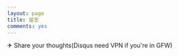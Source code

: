 ```yaml
---
layout: page
title: 留言
comments: yes
---
```


✈ Share your thoughts(Disqus need VPN if you're in GFW)
